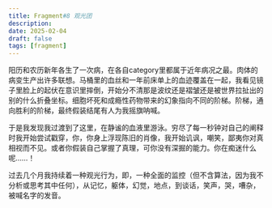 ```yaml
---
title: Fragment#8 观光团
description: 
date: 2025-02-04
draft: false
tags: [fragment] 
---
```

阳历和农历新年各生了一次病，在各自category里都属于近年病况之最。肉体的病变生产出许多联想。马桶里的血丝和一年前床单上的血迹覆盖在一起，我看见镜子里脸上的起伏在意识里摔倒，开始分不清那是波纹还是褶皱还是被世界拉扯出的别的什么折叠坐标。细胞坏死和成瘾性药物带来的幻象指向不同的阶梯。阶梯，通向胜利的阶梯，最终假装结尾有人为我摇旗呐喊。

于是我发现我过渡到了这里，在静谧的血液里游泳。穷尽了每一秒钟对自己的阐释时我开始尝试戳穿，你，你身上浮现陈旧的肖像，我开始讥讽，嘲笑，鄙夷你对真相视而不见。或者你假装自己掌握了真理，可你没有深掘的能力。你在痴迷什么呢……！

过去几个月我持续着一种观光行为，即，一种全面的监控（但不含算法，因为我不分析或思考其中任何），从记忆，躯体，幻觉，地点，到谈话，笑声，哭，嘈杂，被喊名字的发音。